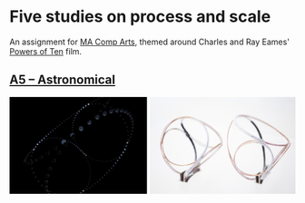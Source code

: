 # Five studies on process and scale

An assignment for [MA Comp Arts](http://www.gold.ac.uk/pg/ma-computational-arts/), themed around Charles and Ray Eames' [Powers of Ten](https://www.youtube.com/watch?v=0fKBhvDjuy0) film.

## [A5 – Astronomical](/1-astronomical)

![Study 1](/thumbnails/study1.jpg?raw=true)

